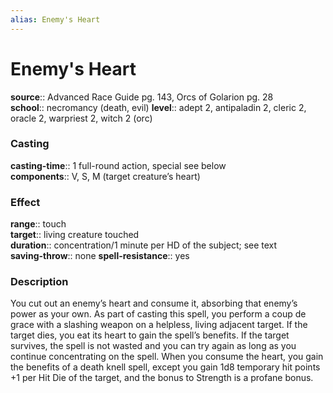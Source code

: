 ```yaml
---
alias: Enemy's Heart
---
```


# Enemy's Heart 

**source**:: Advanced Race Guide pg. 143, Orcs of Golarion pg. 28  
**school**:: necromancy (death, evil)
**level**:: adept 2, antipaladin 2, cleric 2, oracle 2, warpriest 2, witch 2 (orc)

### Casting 

**casting-time**:: 1 full-round action, special see below  
**components**:: V, S, M (target creature’s heart)

### Effect 

**range**:: touch  
**target**:: living creature touched  
**duration**:: concentration/1 minute per HD of the subject; see text  
**saving-throw**:: none
**spell-resistance**:: yes

### Description 

You cut out an enemy’s heart and consume it, absorbing that enemy’s power as your own. As part of casting this spell, you perform a coup de grace with a slashing weapon on a helpless, living adjacent target. If the target dies, you eat its heart to gain the spell’s benefits. If the target survives, the spell is not wasted and you can try again as long as you continue concentrating on the spell. When you consume the heart, you gain the benefits of a death knell spell, except you gain 1d8 temporary hit points +1 per Hit Die of the target, and the bonus to Strength is a profane bonus.

